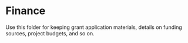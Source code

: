 # Finance

Use this folder for keeping grant application materials, details on funding sources, project budgets, and so on.